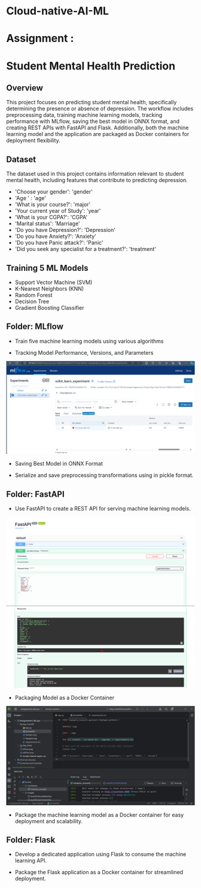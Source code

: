 # Cloud-native-AI-ML 
# Assignment :



# Student Mental Health Prediction



## Overview

This project focuses on predicting student mental health, specifically determining the presence or absence of depression. The workflow includes preprocessing data, training machine learning models, tracking performance with MLflow, saving the best model in ONNX format, and creating REST APIs with FastAPI and Flask. Additionally, both the machine learning model and the application are packaged as Docker containers for deployment flexibility.


## Dataset

The dataset used in this project contains information relevant to student mental health, including features that contribute to predicting depression.

- 'Choose your gender': 'gender'
- 'Age ' : 'age'
- 'What is your course?': 'major'
- 'Your current year of Study': 'year'
- 'What is your CGPA?': 'CGPA'
- 'Marital status': 'Marriage'
- 'Do you have Depression?': 'Depression'
- 'Do you have Anxiety?': 'Anxiety'
- 'Do you have Panic attack?': 'Panic'
- 'Did you seek any specialist for a treatment?': 'treatment'

## Training 5 ML Models

- Support Vector Machine (SVM)
- K-Nearest Neighbors (KNN)
- Random Forest
- Decision Tree
- Gradient Boosting Classifier

## Folder: MLflow

- Train five machine learning models using various algorithms

- Tracking Model Performance, Versions, and Parameters
  
![MLflow](/Assignment-QFM/MLflow/mlflow.png)

- Saving Best Model in ONNX Format

- Serialize and save preprocessing transformations using in pickle format.

## Folder: FastAPI

- Use FastAPI to create a REST API for serving machine learning models.

![FastAPI](/Assignment-QFM/FastAPI/fastapi1.png)
![FastAPI](/Assignment-QFM/FastAPI/fastapi2.png)

- Packaging Model as a Docker Container

![FastAPI](/Assignment-QFM/FastAPI/docker1.png)

- Package the machine learning model as a Docker container for easy deployment and scalability.

## Folder: Flask

- Develop a dedicated application using Flask to consume the machine learning API.

- Package the Flask application as a Docker container for streamlined deployment.

